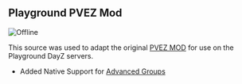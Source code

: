 ## Playground PVEZ Mod
![Offline](https://img.shields.io/badge/Version-1.17-green)

This source was used to adapt the original [PVEZ MOD](https://steamcommunity.com/sharedfiles/filedetails/?id=1878060278) for use on the Playground DayZ servers.

* Added Native Support for [Advanced Groups](https://lbmaster.de/product.php?id=4)
